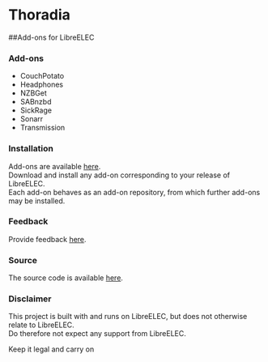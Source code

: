 # Thoradia

##Add-ons for LibreELEC

### Add-ons
- CouchPotato
- Headphones
- NZBGet
- SABnzbd
- SickRage
- Sonarr
- Transmission

### Installation
Add-ons are available [here](https://github.com/thoradia/thoradia "add-ons").  
Download and install any add-on corresponding to your release of LibreELEC.  
Each add-on behaves as an add-on repository, from which further add-ons may be installed.

### Feedback
Provide feedback [here](https://github.com/thoradia/LibreELEC.tv/issues "issues").

### Source
The source code is available [here](https://github.com/thoradia/LibreELEC.tv/tree/thoradia/packages/thoradia "source").

### Disclaimer
This project is built with and runs on LibreELEC, but does not otherwise relate to LibreELEC.  
Do therefore not expect any support from LibreELEC.  

Keep it legal and carry on
